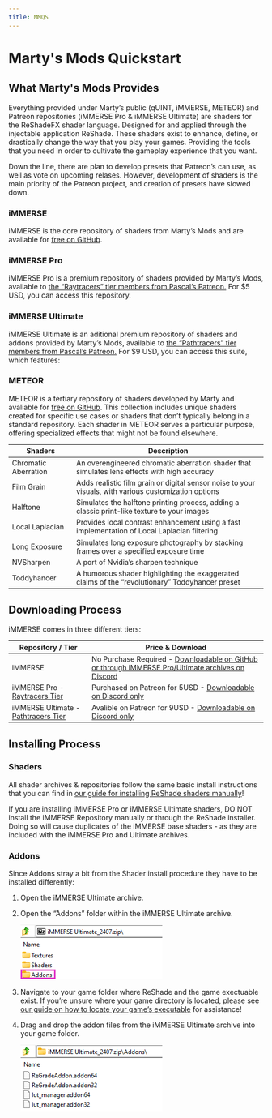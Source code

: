 ```yaml
---
title: MMQS
---
```


# Marty's Mods Quickstart

## What Marty's Mods Provides
Everything provided under Marty’s public (qUINT, iMMERSE, METEOR) and Patreon repositories (iMMERSE Pro & iMMERSE Ultimate) are shaders for the ReShadeFX shader language. Designed for and applied through the injectable application ReShade. These shaders exist to enhance, define, or drastically change the way that you play your games. Providing the tools that you need in order to cultivate the gameplay experience that you want.

Down the line, there are plan to develop presets that Patreon’s can use, as well as vote on upcoming relases. However, development of shaders is the main priority of the Patreon project, and creation of presets have slowed down.

### iMMERSE
iMMERSE is the core repository of shaders from Marty’s Mods and are available for [free on GitHub](https://github.com/martymcmodding/iMMERSE).

### iMMERSE Pro
iMMERSE Pro is a premium repository of shaders provided by Marty’s Mods, available to [the “Raytracers” tier members from Pascal’s Patreon.](http://www.patreon.com/mcflypg) For $5 USD, you can access this repository.

### iMMERSE Ultimate
iMMERSE Ultimate is an aditional premium repository of shaders and addons provided by Marty’s Mods, available to [the “Pathtracers” tier members from Pascal’s Patreon.](http://www.patreon.com/mcflypg) For $9 USD, you can access this suite, which features:

### METEOR
METEOR is a tertiary repository of shaders developed by Marty and avaliable for [free on GitHub](https://github.com/martymcmodding/METEOR/). This collection includes unique shaders created for specific use cases or shaders that don’t typically belong in a standard repository. Each shader in METEOR serves a particular purpose, offering specialized effects that might not be found elsewhere.

| Shaders              | Description                                                                                           |
| -------------------- | ----------------------------------------------------------------------------------------------------- |
| Chromatic Aberration | An overengineered chromatic aberration shader that simulates lens effects with high accuracy          |
| Film Grain           | Adds realistic film grain or digital sensor noise to your visuals, with various customization options |
| Halftone             | Simulates the halftone printing process, adding a classic print-like texture to your images           |
| Local Laplacian      | Provides local contrast enhancement using a fast implementation of Local Laplacian filtering          |
| Long Exposure        | Simulates long exposure photography by stacking frames over a specified exposure time                 |
| NVSharpen            | A port of Nvidia’s sharpen technique                                                                  |
| Toddyhancer          | A humorous shader highlighting the exaggerated claims of the “revolutionary” Toddyhancer preset       |

## Downloading Process
iMMERSE comes in three different tiers:

| Repository / Tier	| Price & Download                                                                                                                                                        |
| ----------------- | ----------------------------------------------------------------------------------------------------------------------------------------------------------------------- |
| iMMERSE                             | No Purchase Required - [Downloadable on GitHub or through iMMERSE Pro/Ultimate archives on Discord](https://github.com/martymcmodding/iMMERSE)                          |
| iMMERSE Pro - [Raytracers Tier](https://www.patreon.com/mcflypg/membership)       | Purchased on Patreon for 5USD - [Downloadable on Discord only](https://discord.com/channels/494578207505514496/494599998059839498)                                      |
| iMMERSE Ultimate - [Pathtracers Tier](https://www.patreon.com/mcflypg/membership) | Avalible on Patreon for 9USD - [Downloadable on Discord only](https://discord.com/channels/494578207505514496/494599917273350164)                                       |

## Installing Process

### Shaders
All shader archives & repositories follow the same basic install instructions that you can find in [our guide for installing ReShade shaders manually](/reshade/installing/04manualshaderinstall)!

If you are installing iMMERSE Pro or iMMERSE Ultimate shaders, DO NOT install the iMMERSE Repository manually or through the ReShade installer. Doing so will cause duplicates of the iMMERSE base shaders - as they are included with the iMMERSE Pro and Ultimate archives.

### Addons
Since Addons stray a bit from the Shader install procedure they have to be installed differently:

1. Open the iMMERSE Ultimate archive.
2. Open the “Addons” folder within the iMMERSE Ultimate archive.

    ![iMMERSE Ultimate Addon Folder](./images/immerseultimateaddonhighlight.webp)

3. Navigate to your game folder where ReShade and the game exectuable exist. If you’re unsure where your game directory is located, please see [our guide on how to locate your game’s executable](/additionalguides/03findgameexecutable) for assistance!
4. Drag and drop the addon files from the iMMERSE Ultimate archive into your game folder.

    ![iMMERSE Ultimate Addon Folder Contents](./images/immerseultimateaddonfolder.webp)